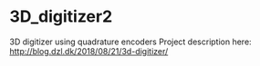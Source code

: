 # 3D_digitizer2
3D digitizer using quadrature encoders
Project description here:
http://blog.dzl.dk/2018/08/21/3d-digitizer/
